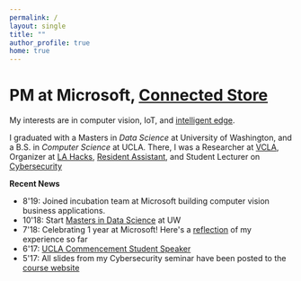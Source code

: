 ```yaml
---
permalink: /
layout: single
title: ""
author_profile: true
home: true
---
```


<div class="image-container" aria-label="Drag Me! 🖱️" data-balloon-pos="up">
    <canvas class="canvas" width="800" height="800" id="canvas"></canvas>
    <div class="loading-screen" id="loading">
        <div class="la-ball-triangle-path la-dark la-2x">
            <div></div>
            <div></div>
            <div></div>
        </div>
    </div>
</div>

# PM at Microsoft, [Connected Store](https://dynamics.microsoft.com/en-us/ai/connected-store/)

My interests are in computer vision, IoT, and [intelligent edge](https://azure.microsoft.com/en-us/overview/future-of-cloud/).

I graduated with a Masters in _Data Science_ at University of Washington, and a B.S. in _Computer Science_ at UCLA. There, I was a Researcher at [VCLA](http://vcla.stat.ucla.edu/), Organizer at [LA Hacks](https://lahacks.com/), [Resident Assistant](https://reslife.ucla.edu/employment/ra), and Student Lecturer on [Cybersecurity](https://kfrankc.com/cs88s/)

**Recent News**

- 8'19: Joined incubation team at Microsoft building computer vision business applications.
- 10'18: Start [Masters in Data Science](https://www.datasciencemasters.uw.edu/) at UW
- 7'18: Celebrating 1 year at Microsoft! Here's a [reflection](https://www.linkedin.com/pulse/lessons-from-1-year-microsoft-frank-chen/) of my experience so far
- 6'17: [UCLA Commencement Student Speaker](https://www.youtube.com/watch?v=wr6u5Q-SZRo&feature=youtu.be&t=1h59m20s)
- 5'17: All slides from my Cybersecurity seminar have been posted to the [course website](https://kfrankc.com/cs88s)
